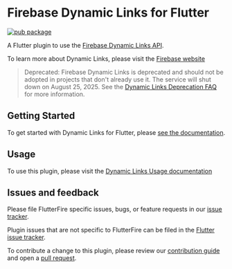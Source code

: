 
# Firebase Dynamic Links for Flutter

[![pub package](https://img.shields.io/pub/v/firebase_dynamic_links.svg)](https://pub.dev/packages/firebase_dynamic_links)

A Flutter plugin to use the [Firebase Dynamic Links API](https://firebase.google.com/docs/dynamic-links/).

To learn more about Dynamic Links, please visit the [Firebase website](https://firebase.google.com/products/dynamic-links)

> Deprecated: Firebase Dynamic Links is deprecated and should not be adopted in projects that don't already use it. The service will shut down on August 25, 2025. See the [Dynamic Links Deprecation FAQ](https://firebase.google.com/support/dynamic-links-faq) for more information.

## Getting Started

To get started with Dynamic Links for Flutter, please [see the documentation](https://firebase.flutter.dev/docs/dynamic-links/overview).

## Usage

To use this plugin, please visit the [Dynamic Links Usage documentation](https://firebase.google.com/docs/dynamic-links/flutter/create)

## Issues and feedback

Please file FlutterFire specific issues, bugs, or feature requests in our [issue tracker](https://github.com/firebase/flutterfire/issues/new).

Plugin issues that are not specific to FlutterFire can be filed in the [Flutter issue tracker](https://github.com/flutter/flutter/issues/new).

To contribute a change to this plugin,
please review our [contribution guide](https://github.com/firebase/flutterfire/blob/master/CONTRIBUTING.md)
and open a [pull request](https://github.com/firebase/flutterfire/pulls).
